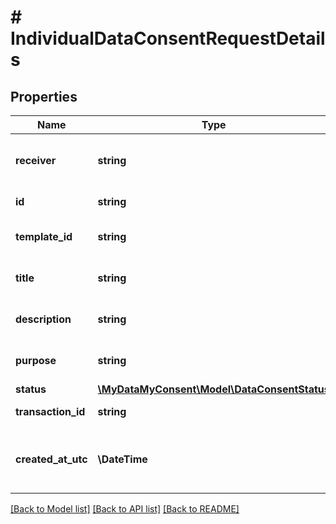# # IndividualDataConsentRequestDetails

## Properties

Name | Type | Description | Notes
------------ | ------------- | ------------- | -------------
**receiver** | **string** | Name of request receiver individual. |
**id** | **string** | Consent request id |
**template_id** | **string** | Consent request template id | [optional]
**title** | **string** | Consent request title. |
**description** | **string** | Consent request description. |
**purpose** | **string** | Consent request purpose. | [optional]
**status** | [**\MyDataMyConsent\Model\DataConsentStatus**](DataConsentStatus.md) |  |
**transaction_id** | **string** | Transaction id | [optional]
**created_at_utc** | **\DateTime** | Request creation datetime in UTC timezone |

[[Back to Model list]](../../README.md#models) [[Back to API list]](../../README.md#endpoints) [[Back to README]](../../README.md)
